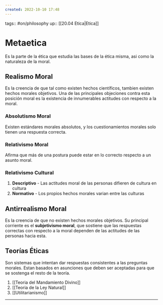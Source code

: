 ```yaml
---
created: 2022-10-10 17:48
---
```

tags:: #on/philosophy 
up:: [[20.04 Etica|Etica]]
# Metaetica
Es la parte de la ética que estudia las bases de la ética misma, asi como la naturaleza de la moral.

## Realismo Moral
Es la creencia de que tal como existen hechos científicos, tambien existen hechos morales objetivos. Una de las principales objeciones contra esta posición moral es la existencia de innumerables actitudes con respecto a la moral.

### Absolutismo Moral
Existen estándares morales absolutos, y los cuestionamientos morales solo tienen una respuesta correcta.

### Relativismo Moral
Afirma que más de una postura puede estar en lo correcto respecto a un asunto moral.

### Relativismo Cultural
1. **Descriptivo** - Las actitudes moral de las personas difieren de cultura en cultura
2. **Normativo** - Los propios hechos morales varian entre las culturas

## Antirrealismo Moral
Es la creencia de que no existen hechos morales objetivos. Su principal corriente es el **subjetivismo moral**, que sostiene que las respuestas correctas con respecto a la moral dependen de las actitudes de las personas hacia esta.

## Teorías Éticas
Son sistemas que intentan dar respuestas consistentes a las preguntas morales. Estan basados en asunciones que deben ser aceptadas para que se sostenga el resto de la teoría.
1. [[Teoria del Mandamiento Divino]]
2. [[Teoria de la Ley Natural]]
3. [[Utilitarianismo]]
___
